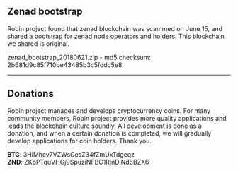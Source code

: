 ## Zenad bootstrap  

Robin project found that zenad blockchain was scammed on June 15, and shared a bootstrap for zenad node operators and holders. This blockchain we shared is original.  
  
zenad_bootstrap_20180621.zip - md5 checksum: 2b681d9c85f710be43485b3c5fddc5e8  
  
***
## Donations  

Robin project manages and develops cryptocurrency coins. For many community members, Robin project provides more quality applications and leads the blockchain culture soundly. All development is done as a donation, and when a certain donation is completed, we will gradually develop applications for coin holders. Thank you.  
  
**BTC**: 3HiMhcv7VZWsCesZ34fZmUxTdgeqz  
**ZND**: ZKpPTquVHGj9SpuziNFBC1RjnDiNd6BZX6  
  
